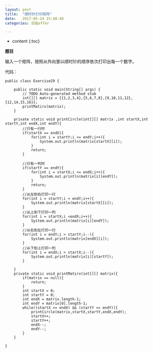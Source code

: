 ```yaml
---
layout: post
title:  "顺时针打印矩阵"
date:   2017-05-24 15:48:40
categories: 剑指offer

---
```


* content
{:toc}

**题目**

输入一个矩阵，按照从外向里以顺时针的顺序依次打印出每一个数字。

代码：

	public class Exercise29 {

		public static void main(String[] args) {
			// TODO Auto-generated method stub
			int[][] matrix = {{1,2,3,4},{5,6,7,8},{9,10,11,12},{12,14,15,16}};
			printMatirx(matrix);
		}
		
		private static void printCircle(int[][] matrix ,int startX,int startY,int endX,int endY){
			//只有一行时
			if(startX == endX){
				for(int i = startY;i <= endY;i++){
					System.out.println(matrix[startX][i]);
				}
				return;
			}
			
			//只有一列时
			if(startY == endY){
				for(int i = startX;i <= endX;i++){
					System.out.println(matrix[i][endY]);
				}
				return;
			}
			//从左到右打印一行
			for(int i = startY;i < endY;i++){
				System.out.println(matrix[startX][i]);
			}
			//从上到下打印一列
			for(int i = startX;i <endX;i++){
				System.out.println(matrix[i][endY]);
			}
			//从右到左打印一行
			for(int i = endY;i > startY;i--){
				System.out.println(matrix[endX][i]);
			}
			//从下到上打印一列
			for(int i = endX;i > startX;i--){
				System.out.println(matrix[i][startY]);
			}
			
		}
		private static void printMatirx(int[][] matrix){
			if(matrix == null){
				return;
			}
			int startX = 0;
			int startY = 0;
			int endX = matrix.length-1;
			int endY = matrix[0].length-1;
			while((startX <= endX) && (startY <= endY)){
				printCircle(matrix,startX,startY,endX,endY);
				startX++;
				startY++;
				endX--;
				endY--;
			}
		}

	}
